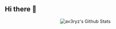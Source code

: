 ## Hi there 👋

<section align="center">
  <img alt="av3ryz's Github Stats" src="https://github-readme-stats-rho-five-87.vercel.app/api?username=av3ryz&show=prs_merged&show=_cons=true&hide_border=true" />
</section>

<!--
**av3ryz/av3ryz** is a ✨ _special_ ✨ repository because its `README.md` (this file) appears on your GitHub profile.

Here are some ideas to get you started:

- 🔭 I’m currently working on ...
- 🌱 I’m currently learning ...
- 👯 I’m looking to collaborate on ...
- 🤔 I’m looking for help with ...
- 💬 Ask me about ...
- 📫 How to reach me: ...
- 😄 Pronouns: ...
- ⚡ Fun fact: ...
-->
